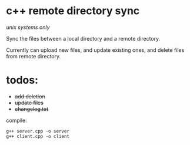 ﻿# c++ remote directory sync
 *unix systems only*
 
Sync the files between a local directory and a remote directory.


Currently can upload new files, and update existing ones, and delete files from remote directory.


# todos: 
- ~~add deletion~~
- ~~update files~~
- ~~changelog.txt~~

compile:
```
g++ server.cpp -o server
g++ client.cpp -o client
```
